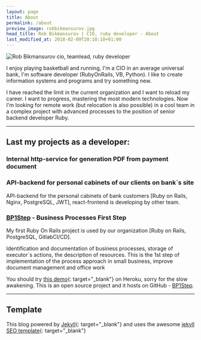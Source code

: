 ```yaml
---
layout: page
title: About
permalink: /about
preview_image: robbikmansurov.jpg
head_title: Rob Bikmansurov | CIO, ruby developer - About
last_modified_at: 2018-02-09T20:10:10+01:00
---
```


  <img alt="Rob Bikmansurov cio, teamlead, ruby developer" src="{{ site.url }}{{ assets['robbikmansurov.jpg'].digest_path }}" srcset="{{ site.url }}{{ assets['robbikmansurov.jpg'].digest_path }} 1x, {{ site.url }}{{ assets['robbikmansurov.jpg'].digest_path }} 2x" class='about-photo'>

I enjoy playing basketball and running, I'm a CIO in an average universal bank, I'm software developer (RubyOnRails, VB, Python). I like to create information systems and programs and try something new.

I have reached the limit in the current organization and I want to reload my career. I want to progress, mastering the most modern technologies.
Now I'm looking for remote work (but relocation is also possible) in a cool team in a complex project with advanced processes to the position of senior backend developer Ruby.

---
## Last my projects as a developer:

### Internal http-service for generation PDF from payment document

### API-backend for personal cabinets of our clients on bank`s site

API-backend for the personal cabinets of bank customers [Ruby on Rails, Nginx, PostgreSQL, JWT], react-frontend is developing by other team.

### [BP1Step](/bp1step) - Business Processes First Step

My first Ruby On Rails project is used by our organization [Ruby on Rails, PostgreSQL, GitlabCI/CD].

Identification and documentation of business processes, storage of executor`s actions, the description of resources. This is the 1st step of implementation of the process approach in small business, improve document management and office work

You should try [this demo](http://bp1step.herokuapp.com/about){: target="_blank"} on Heroku, sorry for the slow awakening.
This is an open source project and it hosts on GitHub - [BP1Step](https://github.com/RobBikmansurov/bp1step).


---

## Template

This blog powered by [Jekyll](https://jekyllrb.com){: target="_blank"} and uses the awesome [jekyll SEO template](https://pawelurbanek.com/jekyll-seo-template){: target="_blank"}